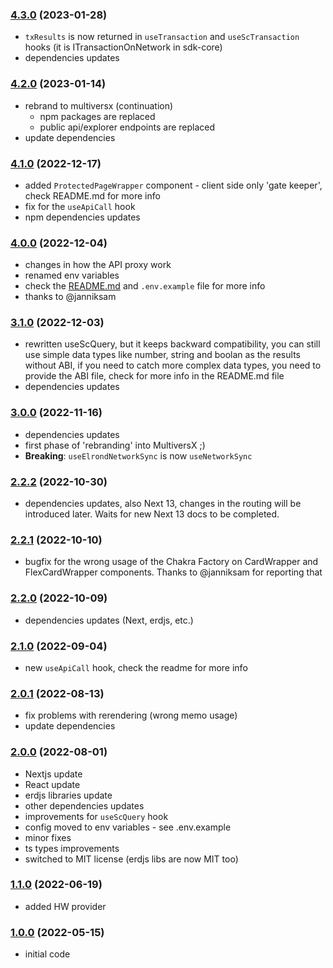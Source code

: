 ### [4.3.0](https://github.com/xdevguild/nextjs-dapp-template/releases/tag/v4.3.0) (2023-01-28)
- `txResults` is now returned in `useTransaction` and `useScTransaction` hooks (it is ITransactionOnNetwork in sdk-core)
- dependencies updates

### [4.2.0](https://github.com/xdevguild/nextjs-dapp-template/releases/tag/v4.2.0) (2023-01-14)
- rebrand to multiversx (continuation)
    - npm packages are replaced
    - public api/explorer endpoints are replaced
- update dependencies

### [4.1.0](https://github.com/xdevguild/nextjs-dapp-template/releases/tag/v4.1.0) (2022-12-17)
- added `ProtectedPageWrapper` component - client side only 'gate keeper', check README.md for more info
- fix for the `useApiCall` hook
- npm dependencies updates

### [4.0.0](https://github.com/xdevguild/nextjs-dapp-template/releases/tag/v4.0.0) (2022-12-04)
- changes in how the API proxy work
- renamed env variables
- check the [README.md](https://github.com/xdevguild/nextjs-dapp-template#working-with-the-env-and-config-files) and `.env.example` file for more info
- thanks to @janniksam

### [3.1.0](https://github.com/xdevguild/nextjs-dapp-template/releases/tag/v3.1.0) (2022-12-03)
- rewritten useScQuery, but it keeps backward compatibility, you can still use simple data types like number, string and boolan as the results without ABI, if you need to catch more complex data types, you need to provide the ABI file, check for more info in the README.md file
- dependencies updates

### [3.0.0](https://github.com/xdevguild/nextjs-dapp-template/releases/tag/v3.0.0) (2022-11-16)
- dependencies updates
- first phase of 'rebranding' into MultiversX ;)
- **Breaking**: `useElrondNetworkSync` is now `useNetworkSync`

### [2.2.2](https://github.com/xdevguild/nextjs-dapp-template/releases/tag/v2.2.2) (2022-10-30)
- dependencies updates, also Next 13, changes in the routing will be introduced later. Waits for new Next 13 docs to be completed.

### [2.2.1](https://github.com/xdevguild/nextjs-dapp-template/releases/tag/v2.2.1) (2022-10-10)
- bugfix for the wrong usage of the Chakra Factory on CardWrapper and FlexCardWrapper components. Thanks to @janniksam for reporting that

### [2.2.0](https://github.com/xdevguild/nextjs-dapp-template/releases/tag/v2.2.0) (2022-10-09)
- dependencies updates (Next, erdjs, etc.)

### [2.1.0](https://github.com/xdevguild/nextjs-dapp-template/releases/tag/v2.1.0) (2022-09-04)
- new `useApiCall` hook, check the readme for more info

### [2.0.1](https://github.com/xdevguild/nextjs-dapp-template/releases/tag/v2.0.1) (2022-08-13)
- fix problems with rerendering (wrong memo usage)
- update dependencies

### [2.0.0](https://github.com/xdevguild/nextjs-dapp-template/releases/tag/v2.0.0) (2022-08-01)
- Nextjs update
- React update
- erdjs libraries update
- other dependencies updates
- improvements for `useScQuery` hook
- config moved to env variables - see .env.example
- minor fixes
- ts types improvements
- switched to MIT license (erdjs libs are now MIT too)

### [1.1.0](https://github.com/xdevguild/nextjs-dapp-template/releases/tag/v1.1.0) (2022-06-19)
- added HW provider

### [1.0.0](https://github.com/xdevguild/nextjs-dapp-template/releases/tag/v1.0.0) (2022-05-15)
- initial code
